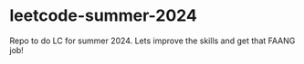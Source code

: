 # leetcode-summer-2024
Repo to do LC for summer 2024. Lets improve the skills and get that FAANG job!
